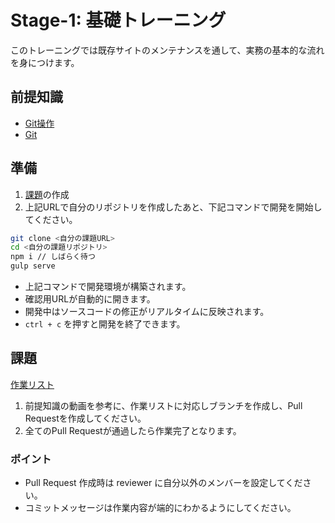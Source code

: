 # Stage-1: 基礎トレーニング

このトレーニングでは既存サイトのメンテナンスを通して、実務の基本的な流れを身につけます。

## 前提知識

- [Git操作](https://drive.google.com/drive/u/0/folders/0BwhcbXxSdjGibFRtZDlFcFBmV1E)
- [Git](/develop/git.html)

## 準備

1. [課題](https://classroom.github.com/a/aK4sv0P7)の作成
2. 上記URLで自分のリポジトリを作成したあと、下記コマンドで開発を開始してください。

```bash
git clone <自分の課題URL>
cd <自分の課題リポジトリ>
npm i // しばらく待つ
gulp serve
```

- 上記コマンドで開発環境が構築されます。
- 確認用URLが自動的に開きます。
- 開発中はソースコードの修正がリアルタイムに反映されます。
- `ctrl + c` を押すと開発を終了できます。

## 課題

[作業リスト](https://github.com/Update-hub/stage-1/issues)

1. 前提知識の動画を参考に、作業リストに対応しブランチを作成し、Pull Requestを作成してください。
2. 全てのPull Requestが通過したら作業完了となります。

### ポイント

- Pull Request 作成時は reviewer に自分以外のメンバーを設定してください。
- コミットメッセージは作業内容が端的にわかるようにしてください。